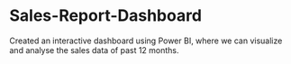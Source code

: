 # Sales-Report-Dashboard
Created an interactive dashboard using Power BI, where we can visualize and analyse the sales data of past 12 months. 
